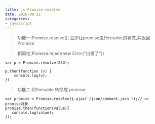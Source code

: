 ```yaml
---
title: js-Promise-resolve
date: 2016-09-11
categories: 
- javascript
---
```


> 功能一:Promise.resolve();
>立即让promise进行resolve的状态,并返回Promise

> 相同地,Promise.reject(new Error("出错了"))


```
var p = Promise.resolve(233);

p.then(function (v) {
    console.log(v);
})
```


> 功能二:将thenable 转换成 promise 

```
var promise = Promise.resolve($.ajax('/json/comment.json'));// => promise对象
promise.then(function(value){
   console.log(value);
});
```

